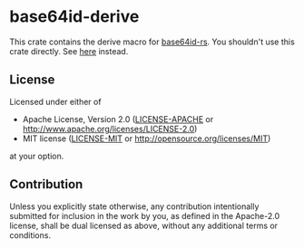 # base64id-derive

This crate contains the derive macro for [base64id-rs](https://github.com/shauncksm/base64id-rs).
You shouldn't use this crate directly. See [here](https://crates.io/crates/base64id) instead.

## License
Licensed under either of

 * Apache License, Version 2.0
   ([LICENSE-APACHE](LICENSE-APACHE) or http://www.apache.org/licenses/LICENSE-2.0)
 * MIT license
   ([LICENSE-MIT](LICENSE-MIT) or http://opensource.org/licenses/MIT)

at your option.

## Contribution
Unless you explicitly state otherwise, any contribution intentionally submitted
for inclusion in the work by you, as defined in the Apache-2.0 license, shall be
dual licensed as above, without any additional terms or conditions.